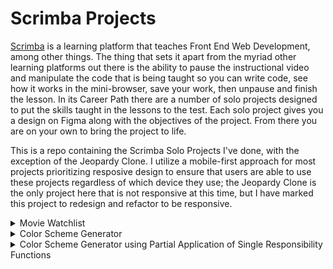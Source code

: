 # Scrimba Projects

[Scrimba](https://www.scrimba.com/) is a learning platform that teaches Front End Web Development, among other things. The thing that sets it apart from the myriad other learning platforms out there is the ability to pause the instructional video and manipulate the code that is being taught so you can write code, see how it works in the mini-browser, save your work, then unpause and finish the lesson. In its Career Path there are a number of solo projects designed to put the skills taught in the lessons to the test. Each solo project gives you a design on Figma along with the objectives of the project. From there you are on your own to bring the project to life.

This is a repo containing the Scrimba Solo Projects I've done, with the exception of the Jeopardy Clone. I utilize a mobile-first approach for most projects prioritizing resposive design to ensure that users are able to use these projects regardless of which device they use; the Jeopardy Clone is the only project here that is not responsive at this time, but I have marked this project to redesign and refactor to be responsive.



<details>
  <summary>Movie Watchlist</summary>
  
  - [Movie Watchlist](https://dallasviars.github.io/Scrimba_Projects/MovieWatchlist/)
  
  ### Project requirements: 
  - Contain two pages
    - index.html
      - Search page
      - Calls the OMDB API using title search
      - Displays search results 
    - watchlist.html
      - Displays movie data for movies saved using an "Add to watchlist" button
    - Button to "add to watchlist" to save data to local storage
  
  ### Skills used:
  - Asynchronous promises
  - Async / await
  - Error handling
  - Object destructuring
  - Spread operator
  - Nullish coalescing operator
  - HTML, CSS, and DOM manipulation
  
  ### Notes, thoughts, and methodology:

This was such a fun and educational project to work on. I really enjoyed reading through the API documentation and testing its functionality. Some of the things I learned while working on this project are: 

- Use of nullish coalescing operator: I had run into trouble with the saved watchlist trying to assign value to the currentWatchlist variable when the localStorage "watchlist" item didn't exist. Using the NCO here allowed me to account for the possibility of nullish values and offer an alternative value to the variable.
- This was my first project to check for the Enter key being pressed in order to trigger a function call
- This was my first live use of storing and retrieving info from localStorage

One of my goals in the way I wrote this project was to limit it to having only one function to fetch data from an API. My initial writeup used 4 functions to fetch that data. Should I refactor this project again I plan to utilize Partial Application of Single Use Functions in order to improve readability.
  
</details>

<details>
  <summary> Color Scheme Generator </summary>
  
  - [Color Scheme Generator](https://dallasviars.github.io/Scrimba_Projects/Color-Scheme-Generator/)
  
  #### Project requirements: 
  - Use an `<input type="color">` element
  - Use `<select>` to choose a color scheme
  - Use fetch to retrieve color information from an API
  - Initiate the fetch by clicking a button
  - Display the scheme colors and hex values
  - Extra credit:
    - Display color name
    - Enable one-click copy for the hex value
  
  #### Skills used:
  - HTML, CSS, and DOM manipulation
  - Asynchronous promises
  - Fetch data from an API
  - Use of ternary operator
  - Minor use of regex
  
  #### Notes, thoughts, and methodology:
The Color Scheme Generator was my first solo foray into REST API use and I was in awe of the sheer amount of information one can get from an API. It was so exciting to see how much an API could do. I had a great deal of fun with this project, and given that Scrimba does not actually grade solo projects I took some liberty to make some changes to it. The biggest change was to add a button to enable animation of the colors displayed. I had been doing some CSS animation practice and thought it would be fun to add, but also recognized not everyone would want that animation all the time, thus the enable button was born.
</details>
<details>
  <summary> Color Scheme Generator using Partial Application of Single Responsibility Functions</summary>
  
  - [Color Scheme Generator using Partial Application of Single Responsibility Functions](https://dallasviars.github.io/Scrimba_Projects/Color-Scheme-Generator-Partial-Application/)
  
  #### Project requirements: 
  - Use an `<input type="color">` element
  - Use `<select>` to choose a color scheme
  - Use fetch to retrieve color information from an API
  - Initiate the fetch by clicking a button
  - Display the scheme colors and hex values
  - Extra credit:
    - Display color name
    - Enable one-click copy for the hex value
  
  #### Skills used:
  - HTML, CSS, and DOM manipulation
  - Asynchronous promises
  - Fetch data from an API
  - Use of ternary operator
  - Minor use of regex
  - Improved naming convention of functions and variables
  - Partial Application of Single Responsibility Functions
  
  #### Notes, thoughts, and methodology:
Having just learned about the idea behind Partial Application I set out to find a project I'd already done and apply what I'd learned to it. Refactoring the original Color Scheme Generator code was more challenging than I originally thought it would be, but the resulting code appears cleaner and easier to read as well as having components that are more readily suited to be used in other projects without significant reworking. 
</details>
